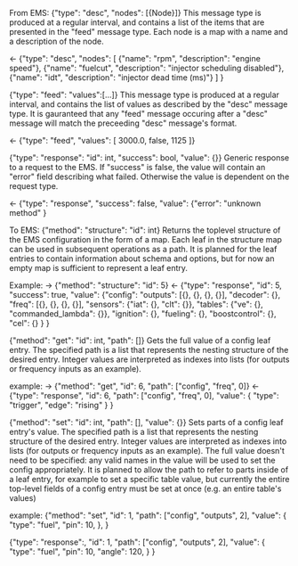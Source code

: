 From EMS:
{"type": "desc", "nodes": [{Node}]}
This message type is produced at a regular interval, and contains a list of the
items that are presented in the "feed" message type.  Each node is a map with a
name and a description of the node.

<- {"type": "desc", "nodes": 
     [
       {"name": "rpm", "description": "engine speed"},
       {"name": "fuelcut", "description": "injector scheduling disabled"},
       {"name": "idt", "description": "injector dead time (ms)"}
     ]
   }

{"type": "feed": "values":[...]}
This message type is produced at a regular interval, and contains the list of
values as described by the "desc" message type.  It is gauranteed that any
"feed" message occuring after a "desc" message will match the preceeding "desc"
message's format.

<- {"type": "feed", "values": [ 3000.0, false, 1125 ]}

{"type": "response": "id": int, "success": bool, "value": {}}
Generic response to a request to the EMS.  If "success" is false, the value will
contain an "error" field describing what failed. Otherwise the value is
dependent on the request type.

<- {"type": "response", "success": false, "value":
     {"error": "unknown method"
   }

To EMS:
{"method": "structure": "id": int}
Returns the toplevel structure of the EMS configuration in the form of a map.
Each leaf in the structure map can be used in subsequent operations as a path.
It is planned for the leaf entries to contain information about schema and
options, but for now an empty map is sufficient to represent a leaf entry.

Example:
-> {"method": "structure": "id": 5}
<- {"type": "response", "id": 5, "success": true, "value":
     {"config": 
       "outputs": [{}, {}, {}, {}],
       "decoder": {},
       "freq": [{}, {}, {}, {}],
       "sensors": {"iat": {}, "clt": {}},
       "tables": {"ve": {}, "commanded_lambda": {}},
       "ignition": {},
       "fueling": {},
       "boostcontrol": {},
       "cel": {}
     }
   }

{"method": "get": "id": int, "path": []}
Gets the full value of a config leaf entry. The specified path is a list that
represents the nesting structure of the desired entry.  Integer values are
interpreted as indexes into lists (for outputs or frequency inputs as an
example).

example:
-> {"method": "get", "id": 6, "path": ["config", "freq", 0]}
<- {"type": "response", "id": 6, "path": ["config", "freq", 0], "value":
     {
       "type": "trigger",
       "edge": "rising"
     }
  }

{"method": "set": "id": int, "path": [], "value": {}}
Sets parts of a config leaf entry's value. The specified path is a list that
represents the nesting structure of the desired entry.  Integer values are
interpreted as indexes into lists (for outputs or frequency inputs as an
example). The full value doesn't need to be specified: any valid names in the
value will be used to set the config appropriately.  It is planned to allow the
path to refer to parts inside of a leaf entry, for example to set a specific
table value, but currently the entire top-level fields of a config entry must be
set at once (e.g. an entire table's values)
 

example:
{"method": "set", "id": 1, "path": ["config", "outputs", 2], "value":
  {
    "type": "fuel",
    "pin": 10,
  },
}

{"type": "response":, "id": 1, "path": ["config", "outputs", 2], "value": 
  {
    "type": "fuel",
      "pin": 10,
      "angle": 120,
  }
}

